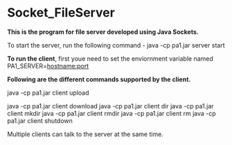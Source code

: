 # Socket_FileServer

<b>This is the program for file server developed using Java Sockets.</b>

To start the server, run the following command - 
java -cp pa1.jar server start <portnumber>

<b>To run the client</b>, first youe need to set the enviornment variable named PA1_SERVER=<hostname:port>

<b>Following are the different commands supported by the client.</b>
<p>java -cp pa1.jar client upload <path_on_client> </path/filename/on/server></p>
java -cp pa1.jar client download </path/existing_filename/on/server> <path_on_client>
java -cp pa1.jar client dir </path/existing_directory/on/server>
java -cp pa1.jar client mkdir </path/new_directory/on/server>
java -cp pa1.jar client rmdir </path/existing_directory/on/server>
java -cp pa1.jar client rm </path/existing_filename/on/server>
java -cp pa1.jar client shutdown


Multiple clients can talk to the server at the same time. 
